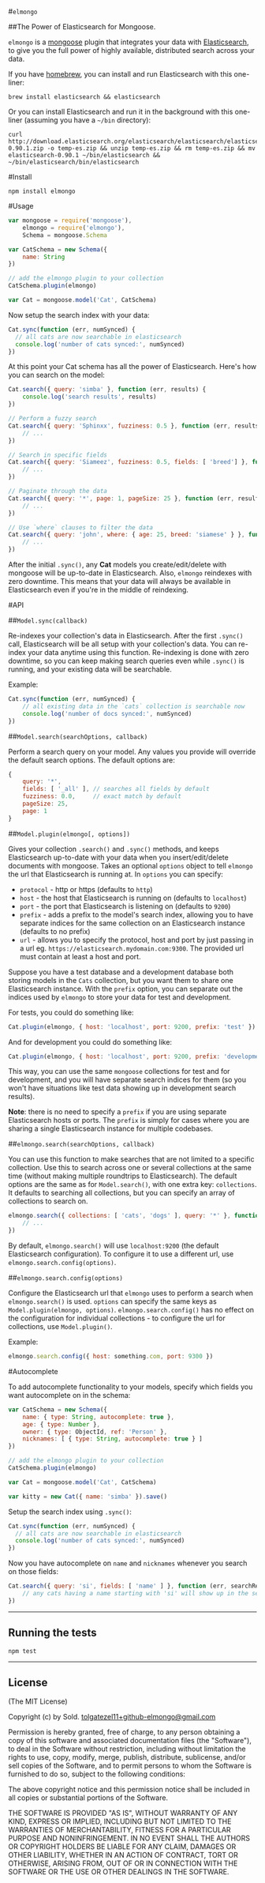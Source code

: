 #`elmongo`

##The Power of Elasticsearch for Mongoose.


`elmongo` is a [mongoose](http://mongoosejs.com/) plugin that integrates your data with [Elasticsearch](http://www.elasticsearch.org), to give you the full power of highly available, distributed search across your data.

If you have [homebrew](http://brew.sh/), you can install and run Elasticsearch with this one-liner:

```
brew install elasticsearch && elasticsearch
```

Or you can install Elasticsearch and run it in the background with this one-liner (assuming you have a `~/bin` directory):
```
curl http://download.elasticsearch.org/elasticsearch/elasticsearch/elasticsearch-0.90.1.zip -o temp-es.zip && unzip temp-es.zip && rm temp-es.zip && mv elasticsearch-0.90.1 ~/bin/elasticsearch && ~/bin/elasticsearch/bin/elasticsearch
```

#Install

```
npm install elmongo
```

#Usage
```js
var mongoose = require('mongoose'),
    elmongo = require('elmongo'),
    Schema = mongoose.Schema

var CatSchema = new Schema({
    name: String
})

// add the elmongo plugin to your collection
CatSchema.plugin(elmongo)

var Cat = mongoose.model('Cat', CatSchema)
```

Now setup the search index with your data:
```js
Cat.sync(function (err, numSynced) {
  // all cats are now searchable in elasticsearch
  console.log('number of cats synced:', numSynced)
})
```

At this point your Cat schema has all the power of Elasticsearch. Here's how you can search on the model:
```js
Cat.search({ query: 'simba' }, function (err, results) {
 	console.log('search results', results)
})

// Perform a fuzzy search
Cat.search({ query: 'Sphinxx', fuzziness: 0.5 }, function (err, results) {
	// ...
})

// Search in specific fields
Cat.search({ query: 'Siameez', fuzziness: 0.5, fields: [ 'breed'] }, function (err, results) {
    // ...
})

// Paginate through the data
Cat.search({ query: '*', page: 1, pageSize: 25 }, function (err, results) {
 	// ...
})

// Use `where` clauses to filter the data
Cat.search({ query: 'john', where: { age: 25, breed: 'siamese' } }, function (err, results) {
	// ...
})
```

After the initial `.sync()`, any **Cat** models you create/edit/delete with mongoose will be up-to-date in Elasticsearch. Also, `elmongo` reindexes with zero downtime. This means that your data will always be available in Elasticsearch even if you're in the middle of reindexing.

#API

##`Model.sync(callback)`

Re-indexes your collection's data in Elasticsearch. After the first `.sync()` call, Elasticsearch will be all setup with your collection's data. You can re-index your data anytime using this function. Re-indexing is done with zero downtime, so you can keep making search queries even while `.sync()` is running, and your existing data will be searchable.

Example:
```js
Cat.sync(function (err, numSynced) {
	// all existing data in the `cats` collection is searchable now
    console.log('number of docs synced:', numSynced)
})
```

##`Model.search(searchOptions, callback)`

Perform a search query on your model. Any values you provide will override the default search options. The default options are:

```js
{
    query: '*',
    fields: [ '_all' ],	// searches all fields by default
    fuzziness: 0.0,		// exact match by default
    pageSize: 25,
    page: 1
}
```

##`Model.plugin(elmongo[, options])`

Gives your collection `.search()` and `.sync()` methods, and keeps Elasticsearch up-to-date with your data when you insert/edit/delete documents with mongoose. Takes an optional `options` object to tell `elmongo` the url that Elasticsearch is running at. In `options` you can specify:

 * `protocol` - http or https (defaults to `http`)
 * `host` - the host that Elasticsearch is running on (defaults to `localhost`)
 * `port` - the port that Elasticsearch is listening on (defaults to `9200`)
 * `prefix` - adds a prefix to the model's search index, allowing you to have separate indices for the same collection on an Elasticsearch instance (defaults to no prefix)
 * `url` - allows you to specify the protocol, host and port by just passing in a url eg. `https://elasticsearch.mydomain.com:9300`. The provided url must contain at least a host and port.

Suppose you have a test database and a development database both storing models in the `Cats` collection, but you want them to share one Elasticsearch instance. With the `prefix` option, you can separate out the indices used by `elmongo` to store your data for test and development.

For tests, you could do something like:
 ```js
Cat.plugin(elmongo, { host: 'localhost', port: 9200, prefix: 'test' })
 ```
And for development you could do something like:
```js
Cat.plugin(elmongo, { host: 'localhost', port: 9200, prefix: 'development' })
```

This way, you can use the same `mongoose` collections for test and for development, and you will have separate search indices for them (so you won't have situations like test data showing up in development search results).

**Note**: there is no need to specify a `prefix` if you are using separate Elasticsearch hosts or ports. The `prefix` is simply for cases where you are sharing a single Elasticsearch instance for multiple codebases.

##`elmongo.search(searchOptions, callback)`

You can use this function to make searches that are not limited to a specific collection. Use this to search across one or several collections at the same time (without making multiple roundtrips to Elasticsearch). The default options are the same as for `Model.search()`, with one extra key: `collections`. It defaults to searching all collections, but you can specify an array of collections to search on.

```js
elmongo.search({ collections: [ 'cats', 'dogs' ], query: '*' }, function (err, results) {
	// ...
})
```

By default, `elmongo.search()` will use `localhost:9200` (the default Elasticsearch configuration). To configure it to use a different url, use `elmongo.search.config(options)`.

##`elmongo.search.config(options)`

Configure the Elasticsearch url that `elmongo` uses to perform a search when `elmongo.search()` is used. `options` can specify the same keys as `Model.plugin(elmongo, options)`. `elmongo.search.config()` has no effect on the configuration for individual collections - to configure the url for collections, use `Model.plugin()`.

Example:
```js
elmongo.search.config({ host: something.com, port: 9300 })
```

#Autocomplete

To add autocomplete functionality to your models, specify which fields you want autocomplete on in the schema:
```js
var CatSchema = new Schema({
    name: { type: String, autocomplete: true },
    age: { type: Number },
    owner: { type: ObjectId, ref: 'Person' },
    nicknames: [ { type: String, autocomplete: true } ]
})

// add the elmongo plugin to your collection
CatSchema.plugin(elmongo)

var Cat = mongoose.model('Cat', CatSchema)

var kitty = new Cat({ name: 'simba' }).save()
```

Setup the search index using `.sync()`:
```js
Cat.sync(function (err, numSynced) {
  // all cats are now searchable in elasticsearch
  console.log('number of cats synced:', numSynced)
})
```

Now you have autocomplete on `name` and `nicknames` whenever you search on those fields:
```js
Cat.search({ query: 'si', fields: [ 'name' ] }, function (err, searchResults) {
    // any cats having a name starting with 'si' will show up in the search results
})
```

-------

## Running the tests

```
npm test
```

-------

## License

(The MIT License)

Copyright (c) by Sold. <tolgatezel11+github-elmongo@gmail.com>

Permission is hereby granted, free of charge, to any person obtaining a copy
of this software and associated documentation files (the "Software"), to deal
in the Software without restriction, including without limitation the rights
to use, copy, modify, merge, publish, distribute, sublicense, and/or sell
copies of the Software, and to permit persons to whom the Software is
furnished to do so, subject to the following conditions:

The above copyright notice and this permission notice shall be included in
all copies or substantial portions of the Software.

THE SOFTWARE IS PROVIDED "AS IS", WITHOUT WARRANTY OF ANY KIND, EXPRESS OR
IMPLIED, INCLUDING BUT NOT LIMITED TO THE WARRANTIES OF MERCHANTABILITY,
FITNESS FOR A PARTICULAR PURPOSE AND NONINFRINGEMENT. IN NO EVENT SHALL THE
AUTHORS OR COPYRIGHT HOLDERS BE LIABLE FOR ANY CLAIM, DAMAGES OR OTHER
LIABILITY, WHETHER IN AN ACTION OF CONTRACT, TORT OR OTHERWISE, ARISING FROM,
OUT OF OR IN CONNECTION WITH THE SOFTWARE OR THE USE OR OTHER DEALINGS IN
THE SOFTWARE.
